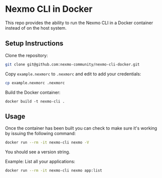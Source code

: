 # Nexmo CLI in Docker

This repo provides the ability to run the Nexmo CLI in a Docker container instead of on the host system.

## Setup Instructions

Clone the repository:

```bash
git clone git@github.com:nexmo-community/nexmo-cli-docker.git
```

Copy `example.nexmorc` to `.nexmorc` and edit to add your credentials:

```bash
cp example.nexmorc .nexmorc
```

Build the Docker container:

```
docker build -t nexmo-cli .
```

## Usage

Once the container has been built you can check to make sure it's working by issuing the following command:

```bash
docker run --rm -it nexmo-cli nexmo -V
```

You should see a version string.

Example: List all your applications:

```bash
docker run --rm -it nexmo-cli nexmo app:list
```
